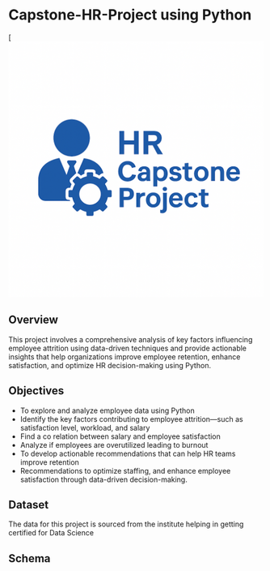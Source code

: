 # Capstone-HR-Project using Python
[![](https://github.com/Ukhera/Capstone-HR-Project/blob/main/HR%20Capstone%20Project.png)
## Overview
This project involves a comprehensive analysis of key factors influencing employee attrition using data-driven techniques and provide actionable insights that help organizations improve employee retention, enhance satisfaction, and optimize HR decision-making using Python.
## Objectives

- To explore and analyze employee data using Python 
- Identify the key factors contributing to employee attrition—such as satisfaction level, workload, and salary
- Find a co relation between salary and employee satisfaction
- Analyze if employees are overutilized leading to burnout
- To develop actionable recommendations that can help HR teams improve retention
- Recommendations to optimize staffing, and enhance employee satisfaction through data-driven decision-making.

 ## Dataset
The data for this project is sourced from the institute helping in getting certified for Data Science

## Schema
